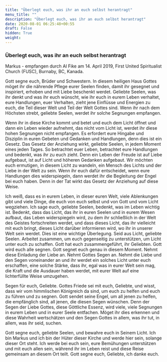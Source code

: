 ```yaml
---
title: "Überlegt euch, was ihr an euch selbst herantragt"
menu_title: ""
description: "Überlegt euch, was ihr an euch selbst herantragt"
date: 2020-08-01 06:25:48+00:55
draft: False
hidden: True
weight:
---
```

### Überlegt euch, was ihr an euch selbst herantragt

Markus - empfangen durch Al Fike am 14. April 2019, First United Spiritualist Church (FUSC), Burnaby, BC, Kanada.

Gott segne euch, Brüder und Schwestern. In diesem heiligen Haus Gottes möget ihr die nährende Pflege eurer Seelen finden, damit ihr gesegnet und inspiriert, erhoben und mit Liebe beschenkt werdet. Geliebte Seelen, was ihr denkt und was ihr euch wünscht, wie ihr euch in eurem Leben verhaltet, eure Handlungen, euer Verhalten, zieht jene Einflüsse und Energien zu euch, die Teil dieser Welt und Teil der Welt Gottes sind. Wenn ihr nach dem Höchsten strebt, geliebte Seelen, werdet ihr solche Segnungen empfangen.

Wenn ihr in diese Kirche kommt und betet und euch dem Licht öffnet und dann ein Leben wieder aufnehmt, das nicht vom Licht ist, werdet ihr diese hohen Segnungen nicht empfangen. Es erfordert eure Hingabe und Disziplin in euren Gebeten und Gedanken und Handlungen, denn dies ist ein Gesetz. Das Gesetz der Anziehung wirkt, geliebte Seelen, in jedem Moment eines jeden Tages. So betrachtet euer Leben, betrachtet eure Handlungen und bedenkt, was ihr zu euch zieht. Denn ein Leben der Freude ist auf Liebe aufgebaut, ist auf Licht und höheren Gedanken aufgebaut. Wir möchten euch ermutigen, in diesem Licht zu wandeln, ein Mensch des Lichts und der Liebe in der Welt zu sein. Wenn ihr euch dafür entscheidet, wenn eure Handlungen dies widerspiegeln, dann werdet ihr die Begleitung der Engel bei euch haben. Denn in der Tat wirkt das Gesetz der Anziehung auf diese Weise.

Ich weiß, dass es in eurem Leben, in dieser euren Welt, viele Ablenkungen gibt und viele Dinge, die euch von euch selbst und von Gott und vom Licht wegziehen. Ich sage euch, geliebte Seelen, bedenkt, was im Leben wichtig ist. Bedenkt, dass das Licht, das ihr in euren Seelen und in eurem Wesen aufbaut, das Leben widerspiegeln wird, zu dem ihr schließlich in der Welt des Geistes fortschreiten werdet, und dass dieses Licht, das ihr vielleicht mit euch bringt, dieses Licht darüber informieren wird, wo ihr in unserer Welt sein werdet. Dies ist eine wichtige Überlegung. Seid aus Licht, geliebte Seelen. Arbeitet zusammen, um euch gegenseitig zu unterstützen, um Licht unter euch zu schaffen. Gott hat euch zusammengeführt, ihr Geliebten. Gott wird euch alle segnen. Gott segnet euch genau in diesem Moment. Nehmt diese Einladung der Liebe an. Nehmt Gottes Segen an. Nehmt die Liebe und den Segen voneinander an und ihr werdet ein solches Licht unter euch erschaffen, eine solche Stärke, dass ihr, egal was in eurer Welt sein mag, die Kraft und die Ausdauer haben werdet, mit eurer Welt auf eine lichterfüllte Weise umzugehen.

Segen für euch, Geliebte. Gottes Friede sei mit euch, Geliebte, und wisst, dass wir vom himmlischen Königreich da sind, um euch zu helfen und euch zu führen und zu segnen. Gott sendet seine Engel, um all jenen zu helfen, die empfänglich sind, all jenen, die diesen Segen wünschen. Denn der Segen der Liebe Gottes, diese Göttliche Essenz, wird viele, viele Segnungen in eurem Leben und in eurer Seele entfachen. Möget ihr dies erkennen und diese Wahrheit wertschätzen und den Segen Gottes in allem, was ihr tut, in allem, was ihr seid, suchen.

Gott segne euch, geliebte Seelen, und bewahre euch in Seinem Licht. Ich bin Markus und ich bin der Hüter dieser Kirche und werde hier sein, solange dieser Ort steht. Ich werde bei euch sein, eure Bemühungen unterstützen und mit euch allen sein, während ihr im Leben reist und diese Reise gemeinsam an diesem Ort teilt. Gott segne euch, Geliebte, ich danke euch.
